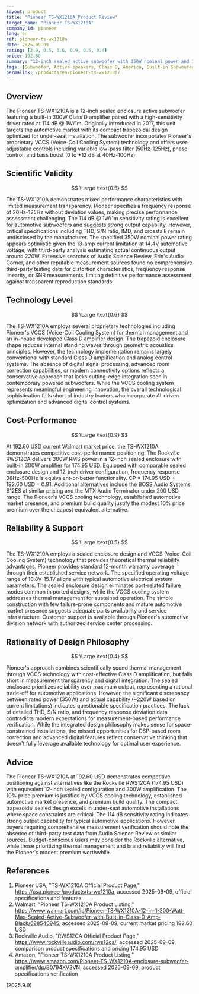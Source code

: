 ```yaml
---
layout: product
title: "Pioneer TS-WX1210A Product Review"
target_name: "Pioneer TS-WX1210A"
company_id: pioneer
lang: en
ref: pioneer-ts-wx1210a
date: 2025-09-09
rating: [2.9, 0.5, 0.6, 0.9, 0.5, 0.4]
price: 192.60
summary: "12-inch sealed active subwoofer with 350W nominal power and 300W Class D amplifier, featuring VCCS cooling technology and variable controls, but lacking measurement transparency and facing cost-performance pressure from budget alternatives."
tags: [Subwoofer, Active speakers, Class D, America, Built-in Subwoofer]
permalink: /products/en/pioneer-ts-wx1210a/
---
```


## Overview

The Pioneer TS-WX1210A is a 12-inch sealed enclosure active subwoofer featuring a built-in 300W Class D amplifier paired with a high-sensitivity driver rated at 114 dB @ 1W/1m. Originally introduced in 2017, this unit targets the automotive market with its compact trapezoidal design optimized for under-seat installation. The subwoofer incorporates Pioneer's proprietary VCCS (Voice-Coil Cooling System) technology and offers user-adjustable controls including variable low-pass filter (50Hz-125Hz), phase control, and bass boost (0 to +12 dB at 40Hz-100Hz).

## Scientific Validity

$$ \Large \text{0.5} $$

The TS-WX1210A demonstrates mixed performance characteristics with limited measurement transparency. Pioneer specifies a frequency response of 20Hz-125Hz without deviation values, making precise performance assessment challenging. The 114 dB @ 1W/1m sensitivity rating is excellent for automotive subwoofers and suggests strong output capability. However, critical specifications including THD, S/N ratio, IMD, and crosstalk remain undisclosed by the manufacturer. The specified 350W nominal power rating appears optimistic given the 13-amp current limitation at 14.4V automotive voltage, with third-party analysis estimating actual continuous output around 220W. Extensive searches of Audio Science Review, Erin's Audio Corner, and other reputable measurement sources found no comprehensive third-party testing data for distortion characteristics, frequency response linearity, or SNR measurements, limiting definitive performance assessment against transparent reproduction standards.

## Technology Level

$$ \Large \text{0.6} $$

The TS-WX1210A employs several proprietary technologies including Pioneer's VCCS (Voice-Coil Cooling System) for thermal management and an in-house developed Class D amplifier design. The trapezoid enclosure shape reduces internal standing waves through geometric acoustics principles. However, the technology implementation remains largely conventional with standard Class D amplification and analog control systems. The absence of digital signal processing, advanced room correction capabilities, or modern connectivity options reflects a conservative approach that lacks cutting-edge integration seen in contemporary powered subwoofers. While the VCCS cooling system represents meaningful engineering innovation, the overall technological sophistication falls short of industry leaders who incorporate AI-driven optimization and advanced digital control systems.

## Cost-Performance

$$ \Large \text{0.9} $$

At 192.60 USD current Walmart market price, the TS-WX1210A demonstrates competitive cost-performance positioning. The Rockville RWS12CA delivers 300W RMS power in a 12-inch sealed enclosure with built-in 300W amplifier for 174.95 USD. Equipped with comparable sealed enclosure design and 12-inch driver configuration, frequency response 38Hz-500Hz is equivalent-or-better functionality. CP = 174.95 USD ÷ 192.60 USD = 0.91. Additional alternatives include the BOSS Audio Systems B12ES at similar pricing and the MTX Audio Terminator under 200 USD range. The Pioneer's VCCS cooling technology, established automotive market presence, and premium build quality justify the modest 10% price premium over the cheapest equivalent alternative.

## Reliability & Support

$$ \Large \text{0.5} $$

The TS-WX1210A employs a sealed enclosure design and VCCS (Voice-Coil Cooling System) technology that provides theoretical thermal reliability advantages. Pioneer provides standard 12-month warranty coverage through their established service network. The specified operating voltage range of 10.8V-15.1V aligns with typical automotive electrical system parameters. The sealed enclosure design eliminates port-related failure modes common in ported designs, while the VCCS cooling system addresses thermal management for sustained operation. The simple construction with few failure-prone components and mature automotive market presence suggests adequate parts availability and service infrastructure. Customer support is available through Pioneer's automotive division network with authorized service center processing.

## Rationality of Design Philosophy

$$ \Large \text{0.4} $$

Pioneer's approach combines scientifically sound thermal management through VCCS technology with cost-effective Class D amplification, but falls short in measurement transparency and digital integration. The sealed enclosure prioritizes reliability over maximum output, representing a rational trade-off for automotive applications. However, the significant discrepancy between rated power (350W) and actual capability (~220W based on current limitations) indicates questionable specification practices. The lack of detailed THD, S/N ratio, and frequency response deviation data contradicts modern expectations for measurement-based performance verification. While the integrated design philosophy makes sense for space-constrained installations, the missed opportunities for DSP-based room correction and advanced digital features reflect conservative thinking that doesn't fully leverage available technology for optimal user experience.

## Advice

The Pioneer TS-WX1210A at 192.60 USD demonstrates competitive positioning against alternatives like the Rockville RWS12CA (174.95 USD) with equivalent 12-inch sealed configuration and 300W amplification. The 10% price premium is justified by VCCS cooling technology, established automotive market presence, and premium build quality. The compact trapezoidal sealed design excels in under-seat automotive installations where space constraints are critical. The 114 dB sensitivity rating indicates strong output capability for typical automotive applications. However, buyers requiring comprehensive measurement verification should note the absence of third-party test data from Audio Science Review or similar sources. Budget-conscious users may consider the Rockville alternative, while those prioritizing thermal management and brand reliability will find the Pioneer's modest premium worthwhile.

## References

1. Pioneer USA, "TS-WX1210A Official Product Page," https://usa.pioneer/products/ts-wx1210a, accessed 2025-09-09, official specifications and features
2. Walmart, "Pioneer TS-WX1210A Product Listing," https://www.walmart.com/ip/Pioneer-TS-WX1210A-12-in-1-300-Watt-Max-Sealed-Active-Subwoofer-with-Built-in-Class-D-Amp-Black/698540945, accessed 2025-09-09, current market pricing 192.60 USD
3. Rockville Audio, "RWS12CA Official Product Page," https://www.rockvilleaudio.com/rws12ca/, accessed 2025-09-09, comparison product specifications and pricing 174.95 USD
4. Amazon, "Pioneer TS-WX1210A Product Listing," https://www.amazon.com/Pioneer-TS-WX1210A-enclosure-subwoofer-amplifier/dp/B0794XV3VN, accessed 2025-09-09, product specifications verification

(2025.9.9)